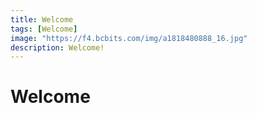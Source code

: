 ```yaml
---
title: Welcome
tags: [Welcome]
image: "https://f4.bcbits.com/img/a1818480888_16.jpg"
description: Welcome!
---
```


# Welcome

